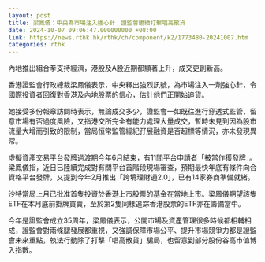 ```yaml
---
layout: post
title: 梁鳳儀：中央為市場注入強心針　證監會繼續打擊唱高散貨
date: 2024-10-07 09:06:47.000000000 +08:00
link: https://news.rthk.hk/rthk/ch/component/k2/1773480-20241007.htm
categories: rthk
---
```


內地推出組合拳支持經濟，港股及A股近期都顯著上升，成交更創新高。

香港證監會行政總裁梁鳳儀表示，中央釋出強烈訊號，為市場注入一劑強心針，令國際投資者回復對香港及內地股票的信心，估計他們正開始追貨。

她接受多份報章訪問時表示，無論成交多少，證監會一如既往進行穿透式監管，留意市場有否過度風險，又指港交所完全有能力處理大量成交，暫時未見到因為股市流量大增而引致的限制，當局恒常監管經紀孖展融資是否超標等情況，亦未發現異常。

虛擬資產交易平台發牌過渡期今年6月結束，有11間平台申請者「被當作獲發牌」。梁鳳儀指，近日已陸續完成對有關平台首階段現場審查，預期最快年底有條件向合資格平台發牌，又提到今年2月推出「跨境理財通2.0」，已有14家券商準備就緒。

沙特當局上月已批准首隻投資於香港上市股票的基金在當地上市。梁鳳儀期望該隻ETF在本月底前掛牌買賣，至於第2隻同樣追踪香港股票的ETF亦在籌備當中。

今年是證監會成立35周年，梁鳳儀表示，公開市場及資產管理很多時候都相輔相成，證監會對兩條腿發展都重視，又強調保障市場公平、提升市場競爭力都是證監會未來重點，執法行動除了打擊「唱高散貨」騙局，也留意到部分股份谷高市值博入指數。
